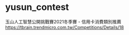 # yusun_contest

玉山人工智慧公開挑戰賽2021冬季賽 - 信用卡消費類別推薦
https://tbrain.trendmicro.com.tw/Competitions/Details/18
